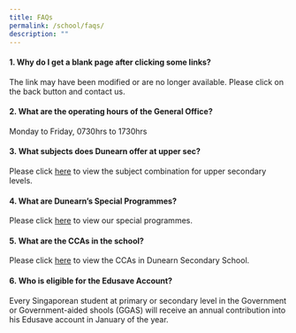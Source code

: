 ```yaml
---
title: FAQs
permalink: /school/faqs/
description: ""
---
```


<h4>1. Why do I get a blank page after clicking some links?</h4>
<p>The link may have been modified or are no longer available. Please click on the back button and contact us.</p>
<h4>2. What are the operating hours of the General Office?</h4>
<p>Monday to Friday, 0730hrs to 1730hrs</p>
<h4>3.&nbsp;What subjects does Dunearn offer at upper sec?</h4>
<p>Please click&nbsp;<a href="https://docs.google.com/a/dunearn.edu.sg/viewer?a=v&amp;pid=sites&amp;srcid=ZHVuZWFybi5lZHUuc2d8ZHVuZWFybi1zZWNvbmRhcnktc2Nob29sLWRvY3VtZW50cy1hbmQtZm9ybXN8Z3g6NzIyOWNlNTAxY2U2YWVhNA" target="_blank" rel="noopener">here</a>&nbsp;to view the subject combination for upper secondary levels.</p>
<h4>4. What are Dunearn&rsquo;s Special Programmes?</h4>
<p>Please click&nbsp;<a href="/school-programs" target="_blank" rel="noopener">here</a>&nbsp;to view our special programmes.</p>
<h4>5.&nbsp;What are the CCAs in the school?</h4>
<p>Please click&nbsp;<a href="/ccas" target="_blank" rel="noopener">here</a>&nbsp;to view the CCAs in Dunearn Secondary School.</p>
<h4>6.&nbsp;Who is eligible for the Edusave Account?</h4>
<p>Every Singaporean student at primary or secondary level in the Government or Government-aided shools (GGAS) will receive an annual contribution into his Edusave account in January of the year.</p>
